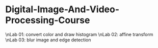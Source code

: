 # Digital-Image-And-Video-Processing-Course
\nLab 01: convert color and draw histogram
\nLab 02: affine transform
\nLab 03: blur image and edge detection
